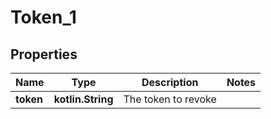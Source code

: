 
# Token_1

## Properties
Name | Type | Description | Notes
------------ | ------------- | ------------- | -------------
**token** | **kotlin.String** | The token to revoke | 



